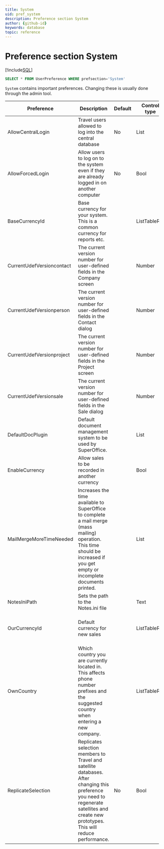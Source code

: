 ```yaml
---
title: System
uid: pref_system
description: Preference section System
author: {github-id}
keywords: database
topic: reference
---
```


# Preference section System

[!include[SQL](./includes/to-view-pref.md)]

```SQL
SELECT * FROM UserPreference WHERE prefsection='System'
```

`System` contains important preferences. Changing these is usually done through the admin tool.

| Preference | Description | Default | Control type | Access |
|---|---|---|---|---|
| AllowCentralLogin | Travel users allowed to log into the central database | No | List | Admin, Admin users, Wizard |
| AllowForcedLogin | Allow users to log on to the system even if they are already logged in on another computer | No | Bool | Admin, Admin users, Wizard |
| BaseCurrencyId | Base currency for your system. This is a common currency for reports etc. | | ListTableRef | Admin, Admin users, Wizard |
| CurrentUdefVersioncontact | The current version number for user-defined fields in the Company screen | | Number | Wizard |
| CurrentUdefVersionperson | The current version number for user-defined fields in the Contact dialog | | Number | Wizard |
| CurrentUdefVersionproject | The current version number for user-defined fields in the Project screen | | Number | Wizard |
| CurrentUdefVersionsale | The current version number for user-defined fields in the Sale dialog | | Number | Wizard |
| DefaultDocPlugin | Default document management system to be used by SuperOffice. | | List | Admin, Crm, Admin users, Wizard |
| EnableCurrency | Allow sales to be recorded in another currency | | Bool | Admin, Crm, Admin users, Wizard |
| MailMergeMoreTimeNeeded | Increases the time available to SuperOffice to complete a mail merge (mass mailing) operation. This time should be increased if you get empty or incomplete documents printed. | | List | Admin, Crm, Admin users, Wizard |
| NotesIniPath | Sets the path to the Notes.ini file | | Text | Wizard |
| OurCurrencyId | Default currency for new sales | | ListTableRef | Admin, Crm, Admin users, Wizard |
| OwnCountry | Which country you are currently located in. This affects phone number prefixes and the suggested country when entering a new company. | | ListTableRef | Admin, Crm, Admin users, Wizard |
| ReplicateSelection | Replicates selection members to Travel and satellite databases. After changing this preference you need to regenerate satellites and create new prototypes. This will reduce performance. | No | Bool | Admin, Admin users, Wizard |
